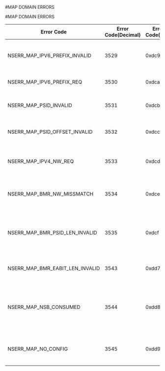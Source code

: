#MAP DOMAIN ERRORS

#MAP DOMAIN ERRORS



<table><thead><tr><th>Error Code</th><th>Error Code(Decimal)</th><th>Error Code(Hex)</th><th>Error Message</th></tr></thead><tbody><tr><td>NSERR_MAP_IPV6_PREFIX_INVALID</td><td>3529</td><td>0xdc9</td><td>MAP IPv6 Prefix is invalid, it must be global</td></tr><tr><td>NSERR_MAP_IPV6_PREFIX_REQ</td><td>3530</td><td>0xdca</td><td>MAP IPv6 Prefix is required</td></tr><tr><td>NSERR_MAP_PSID_INVALID</td><td>3531</td><td>0xdcb</td><td>MAP BMR Port Set ID is invalid</td></tr><tr><td>NSERR_MAP_PSID_OFFSET_INVALID</td><td>3532</td><td>0xdcc</td><td>MAP BMR Port Set ID offset is invalid</td></tr><tr><td>NSERR_MAP_IPV4_NW_REQ</td><td>3533</td><td>0xdcd</td><td>MAP BMR rule ipv4 network and netmask</td></tr><tr><td>NSERR_MAP_BMR_NW_MISSMATCH</td><td>3534</td><td>0xdce</td><td>MAP BMR rule and ipv4 network mismatch</td></tr><tr><td>NSERR_MAP_BMR_PSID_LEN_INVALID</td><td>3535</td><td>0xdcf</td><td>MAP BMR rule sharing ration is invalid it must be 1 to 16</td></tr><tr><td>NSERR_MAP_BMR_EABIT_LEN_INVALID</td><td>3543</td><td>0xdd7</td><td>MAP BMR rule EABIT length invalid</td></tr><tr><td>NSERR_MAP_NSB_CONSUMED</td><td>3544</td><td>0xdd8</td><td>NSB is consumed by MAP-T, error return to source or packet forwarded</td></tr><tr><td>NSERR_MAP_NO_CONFIG</td><td>3545</td><td>0xdd9</td><td>NO MAP T config, continue with other config</td></tr></tbody></table>
